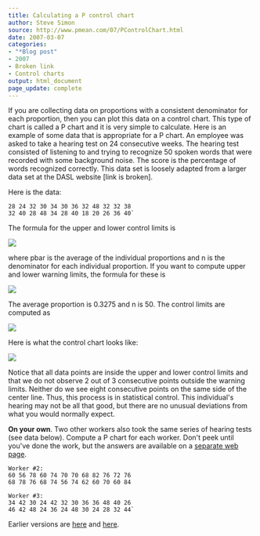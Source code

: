 ```yaml
---
title: Calculating a P control chart
author: Steve Simon
source: http://www.pmean.com/07/PControlChart.html
date: 2007-03-07
categories:
- "*Blog post"
- 2007
- Broken link
- Control charts
output: html_document
page_update: complete
---
```


If you are collecting data on proportions with a consistent denominator for each proportion, then you can plot this data on a control chart. This type of chart is called a P chart and it is very simple to calculate. Here is an example of some data that is appropriate for a P chart. An employee was asked to take a hearing test on 24 consecutive weeks. The hearing test consisted of listening to and trying to recognize 50 spoken words that were recorded with some background noise. The score is the percentage of words recognized correctly. This data set is loosely adapted from a larger data set at the DASL website [link is broken].

Here is the data:

```
28 24 32 30 34 30 36 32 48 32 32 38
32 40 28 48 34 28 40 18 20 26 36 40`
```

The formula for the upper and lower control limits is

![](http://www.pmean.com/new-images/07/PControlChart01.gif)

where pbar is the average of the individual proportions and n is the denominator for each individual proportion. If you want to compute upper and lower warning limits, the formula for these is

![](http://www.pmean.com/new-images/07/PControlChart02.gif)

The average proportion is 0.3275 and n is 50. The control limits are computed as

![](http://www.pmean.com/new-images/07/PControlChart03.gif)

Here is what the control chart looks like:

![](http://www.pmean.com/new-images/07/PControlChart04.gif)

Notice that all data points are inside the upper and lower control limits and that we do not observe 2 out of 3 consecutive points outside the warning limits. Neither do we see eight consecutive points on the same side of the center line. Thus, this process is in statistical control. This individual's hearing may not be all that good, but there are no unusual deviations from what you would normally expect.

**On your own**. Two other workers also took the same series of hearing tests (see data below). Compute a P chart for each worker. Don't peek until you've done the work, but the answers are available on a [separate web page][sim3].

```
Worker #2:
60 56 78 60 74 70 70 68 82 76 72 76
68 78 76 68 74 56 74 62 60 70 60 84

Worker #3:
34 42 30 24 42 32 30 36 36 48 40 26
46 42 48 24 36 24 48 30 24 28 32 44`
```

Earlier versions are [here][sim1] and [here][sim2].

[sim1]: http://www.pmean.com/07/PControlChart.html
[sim2]: http://new.pmean.com/PControlChart/


[sim3]: http://new.pmean.com/PControlChartAnswers/
